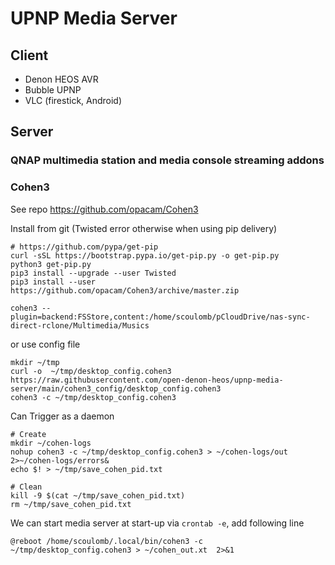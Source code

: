 # UPNP Media Server

## Client 

- Denon HEOS AVR
- Bubble UPNP
- VLC (firestick, Android)

## Server

### QNAP multimedia station and media console streaming addons


### Cohen3

See repo https://github.com/opacam/Cohen3

Install from git (Twisted error otherwise when using pip delivery)

```shell
# https://github.com/pypa/get-pip
curl -sSL https://bootstrap.pypa.io/get-pip.py -o get-pip.py
python3 get-pip.py
pip3 install --upgrade --user Twisted 
pip3 install --user https://github.com/opacam/Cohen3/archive/master.zip
```


```shell
cohen3 --plugin=backend:FSStore,content:/home/scoulomb/pCloudDrive/nas-sync-direct-rclone/Multimedia/Musics
```


or use config file

```shell
mkdir ~/tmp
curl -o  ~/tmp/desktop_config.cohen3 https://raw.githubusercontent.com/open-denon-heos/upnp-media-server/main/cohen3_config/desktop_config.cohen3
cohen3 -c ~/tmp/desktop_config.cohen3
```

Can Trigger as a daemon
```shell
# Create
mkdir ~/cohen-logs
nohup cohen3 -c ~/tmp/desktop_config.cohen3 > ~/cohen-logs/out 2>~/cohen-logs/errors&
echo $! > ~/tmp/save_cohen_pid.txt

# Clean 
kill -9 $(cat ~/tmp/save_cohen_pid.txt)
rm ~/tmp/save_cohen_pid.txt
```

We can start media server at start-up via `crontab -e`, add following line

````shell
@reboot /home/scoulomb/.local/bin/cohen3 -c ~/tmp/desktop_config.cohen3 > ~/cohen_out.xt  2>&1
````
<!--
Note the output directory help me to find cohen3 not found thus full path
-->

<!--
Doc:
https://stackoverflow.com/questions/525247/how-do-i-daemonize-an-arbitrary-script-in-unix
https://stackoverflow.com/questions/17385794/how-to-get-the-process-id-to-kill-a-nohup-process
-->
<!-- I use here path to pcloud which is sync (NAS -> Pcloud) -->


<!--
### Similarly, Cohen3 on a QNAP NAS to replace QNAP multimedia station



```shell
### Install python + pip, and cohen3 
# > go to appcenter and install/update Python 
ssh <user>@local.nas.coulombel.net
/opt/python3/bin/python3.10 -v
# It comes with pip
/opt/python3/bin/pip3.10 --help
/opt/python3/bin/pip3.10  install

mkdir ~/tmp # TMPDIR needed due to cache issue: https://github.com/pypa/pip/issues/5816 
TMPDIR=/share/homes/admin/tmp /opt/python3/bin/pip3.10 install  --cache-dir=/share/homes/admin/tmp --upgrade --user Twisted
TMPDIR=/share/homes/admin/tmp /opt/python3/bin/pip3.10 install  --cache-dir=/share/homes/admin/tmp --build /share/homes/admin/tmp --upgrade --user https://github.com/opacam/Cohen3/archive/master.zip
```

=> Failed due to disk space issue

In config file we would have done 

```
content = /share/homes/admin/scoulomb-data/Multimedia/Musics  # use find . to find folder on the NAS
```

### Tried via Docker (for laptop or NAS setup)

```
FROM python:3.9.7

RUN pip install --upgrade Twisted
RUN pip install https://github.com/opacam/Cohen3/archive/master.zip

WORKDIR /working_dir
COPY ./.cohen3 /working_dir

RUN cohen3

ENTRYPOINT ["/root/.local/bin/cohen3", "-c", "~/working_dir/.cohen3"]
```

````shell
docker build . -t cohen3
docker run --network host -v /home/scoulomb:/media_path  cohen3 
````
We have an error

```
builtins.AttributeError: 'Section' object has no attribute 'upper'
```

-->